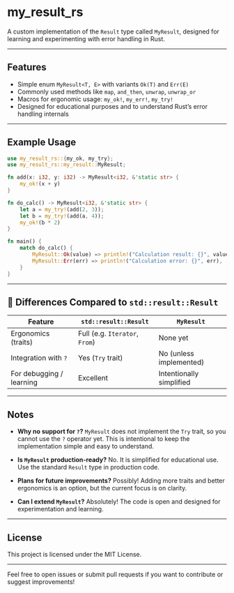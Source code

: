 # my_result_rs

A custom implementation of the `Result` type called `MyResult`, designed for learning and experimenting with error handling in Rust.

---

## Features

- Simple enum `MyResult<T, E>` with variants `Ok(T)` and `Err(E)`
- Commonly used methods like `map`, `and_then`, `unwrap`, `unwrap_or`
- Macros for ergonomic usage: `my_ok!`, `my_err!`, `my_try!`
- Designed for educational purposes and to understand Rust’s error handling internals

---

## Example Usage

```rust
use my_result_rs::{my_ok, my_try};
use my_result_rs::my_result::MyResult;

fn add(x: i32, y: i32) -> MyResult<i32, &'static str> {
    my_ok!(x + y)
}

fn do_calc() -> MyResult<i32, &'static str> {
    let a = my_try!(add(2, 3));
    let b = my_try!(add(a, 4));
    my_ok!(b * 2)
}

fn main() {
    match do_calc() {
        MyResult::Ok(value) => println!("Calculation result: {}", value),
        MyResult::Err(err) => println!("Calculation error: {}", err),
    }
}
````

---

## 🧠 Differences Compared to `std::result::Result`

| Feature                  | `std::result::Result`          | `MyResult`               |
| ------------------------ | ------------------------------ | ------------------------ |
| Ergonomics (traits)      | Full (e.g. `Iterator`, `From`) | None yet                 |
| Integration with `?`     | Yes (`Try` trait)              | No (unless implemented)  |
| For debugging / learning | Excellent                      | Intentionally simplified |

---

## Notes

* **Why no support for `?`?**
  `MyResult` does not implement the `Try` trait, so you cannot use the `?` operator yet. This is intentional to keep the implementation simple and easy to understand.

* **Is `MyResult` production-ready?**
  No. It is simplified for educational use. Use the standard `Result` type in production code.

* **Plans for future improvements?**
  Possibly! Adding more traits and better ergonomics is an option, but the current focus is on clarity.

* **Can I extend `MyResult`?**
  Absolutely! The code is open and designed for experimentation and learning.

---

## License

This project is licensed under the MIT License.

---

Feel free to open issues or submit pull requests if you want to contribute or suggest improvements!
